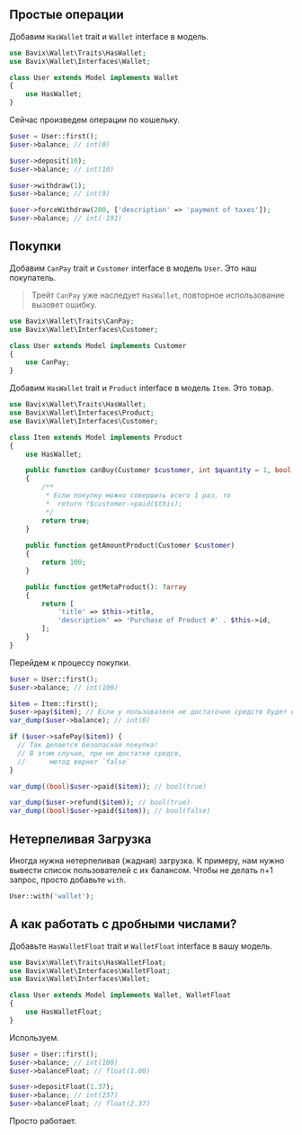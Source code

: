 ## Простые операции

Добавим `HasWallet` trait и `Wallet` interface в модель.
```php
use Bavix\Wallet\Traits\HasWallet;
use Bavix\Wallet\Interfaces\Wallet;

class User extends Model implements Wallet
{
    use HasWallet;
}
```

Сейчас произведем операции по кошельку.

```php
$user = User::first();
$user->balance; // int(0)

$user->deposit(10);
$user->balance; // int(10)

$user->withdraw(1);
$user->balance; // int(9)

$user->forceWithdraw(200, ['description' => 'payment of taxes']);
$user->balance; // int(-191)
```

## Покупки

Добавим `CanPay` trait и `Customer` interface в модель `User`.
Это наш покупатель.

> Трейт `CanPay` уже наследует `HasWallet`, повторное использование вызовет ошибку.

```php
use Bavix\Wallet\Traits\CanPay;
use Bavix\Wallet\Interfaces\Customer;

class User extends Model implements Customer
{
    use CanPay;
}
```

Добавим `HasWallet` trait и `Product` interface в модель `Item`.
Это товар.

```php
use Bavix\Wallet\Traits\HasWallet;
use Bavix\Wallet\Interfaces\Product;
use Bavix\Wallet\Interfaces\Customer;

class Item extends Model implements Product
{
    use HasWallet;

    public function canBuy(Customer $customer, int $quantity = 1, bool $force = null): bool
    {
        /**
         * Если покупку можно совершить всего 1 раз, то
         *  return !$customer->paid($this);
         */
        return true; 
    }
    
    public function getAmountProduct(Customer $customer)
    {
        return 100;
    }

    public function getMetaProduct(): ?array
    {
        return [
            'title' => $this->title, 
            'description' => 'Purchase of Product #' . $this->id,
        ];
    }
}
```

Перейдем к процессу покупки.

```php
$user = User::first();
$user->balance; // int(100)

$item = Item::first();
$user->pay($item); // Если у пользователя не достаточно средств будет exception
var_dump($user->balance); // int(0)

if ($user->safePay($item)) {
  // Так делается безопасная покупка!
  // В этом случае, при не достатке средсв, 
  //      метод вернет `false`
}

var_dump((bool)$user->paid($item)); // bool(true)

var_dump($user->refund($item)); // bool(true)
var_dump((bool)$user->paid($item)); // bool(false)
```

## Нетерпеливая Загрузка

Иногда нужна нетерпеливая (жадная) загрузка.
К примеру, нам нужно вывести список пользователей 
с их балансом. Чтобы не делать n+1 запрос, просто добавьте `with`.

```php
User::with('wallet');
```

## А как работать с дробными числами?
Добавьте `HasWalletFloat` trait и `WalletFloat` interface в вашу модель.
```php
use Bavix\Wallet\Traits\HasWalletFloat;
use Bavix\Wallet\Interfaces\WalletFloat;
use Bavix\Wallet\Interfaces\Wallet;

class User extends Model implements Wallet, WalletFloat
{
    use HasWalletFloat;
}
```

Используем.

```php
$user = User::first();
$user->balance; // int(100)
$user->balanceFloat; // float(1.00)

$user->depositFloat(1.37);
$user->balance; // int(237)
$user->balanceFloat; // float(2.37)
```

Просто работает.
